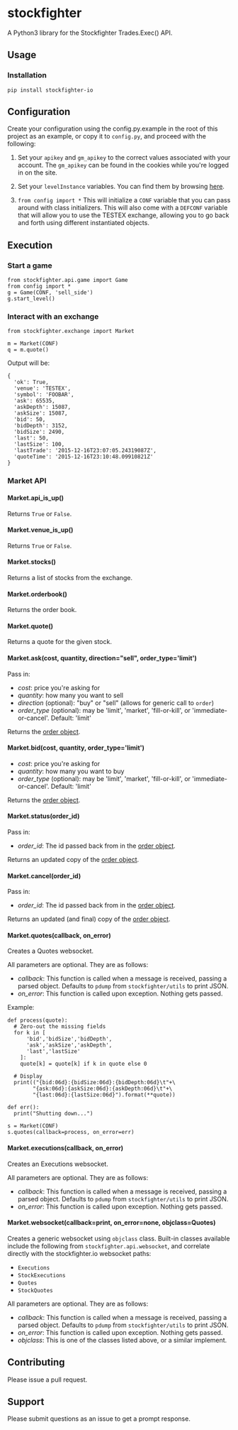 # stockfighter

A Python3 library for the Stockfighter Trades.Exec() API.

## Usage

### Installation

    pip install stockfighter-io

## Configuration

Create your configuration using the config.py.example in the root of this project as an example, or copy it to `config.py`, and proceed with the following:

1. Set your `apikey` and `gm_apikey` to the correct values associated with your account.  The `gm_apikey` can be found in the cookies while you're logged in on the site.

2. Set your `levelInstance` variables.  You can find them by browsing [here](https://www.stockfighter.io/ui/levels).

3. `from config import *` This will initialize a `CONF` variable that you can pass around with class initializers.  This will also come with a `DEFCONF` variable that will allow you to use the TESTEX exchange, allowing you to go back and forth using different instantiated objects.

## Execution

### Start a game

    from stockfighter.api.game import Game
    from config import *
    g = Game(CONF, 'sell_side')
    g.start_level()

### Interact with an exchange

    from stockfighter.exchange import Market

    m = Market(CONF)
    q = m.quote()

Output will be:

    {
      'ok': True,
      'venue': 'TESTEX',
      'symbol': 'FOOBAR',
      'ask': 65535,
      'askDepth': 15087,
      'askSize': 15087,
      'bid': 50,
      'bidDepth': 3152,
      'bidSize': 2490,
      'last': 50,
      'lastSize': 100,
      'lastTrade': '2015-12-16T23:07:05.24319087Z',
      'quoteTime': '2015-12-16T23:10:48.09910821Z'
    }

### Market API

#### Market.api_is_up()

Returns `True` or `False`.

#### Market.venue_is_up()

Returns `True` or `False`.

#### Market.stocks()

Returns a list of stocks from the exchange.

#### Market.orderbook()

Returns the order book.

#### Market.quote()

Returns a quote for the given stock.

#### Market.ask(cost, quantity, direction="sell", order_type='limit')

Pass in:

* _cost_: price you're asking for
* _quantity_: how many you want to sell
* _direction_ (optional): "buy" or "sell" (allows for generic call to `order`)
* _order_type_ (optional): may be 'limit', 'market', 'fill-or-kill', or 'immediate-or-cancel'. Default: 'limit'

Returns the [order object](https://starfighter.readme.io/docs/place-new-order).

#### Market.bid(cost, quantity, order_type='limit')

* _cost_: price you're asking for
* _quantity_: how many you want to buy
* _order_type_ (optional): may be 'limit', 'market', 'fill-or-kill', or 'immediate-or-cancel'. Default: 'limit'

Returns the [order object](https://starfighter.readme.io/docs/place-new-order).

#### Market.status(order_id)

Pass in:

* _order_id_: The id passed back from in the [order object](https://starfighter.readme.io/docs/place-new-order).

Returns an updated copy of the [order object](https://starfighter.readme.io/docs/place-new-order).

#### Market.cancel(order_id)

Pass in:

* _order_id_: The id passed back from in the [order object](https://starfighter.readme.io/docs/place-new-order).

Returns an updated (and final) copy of the [order object](https://starfighter.readme.io/docs/place-new-order).

#### Market.quotes(callback, on_error)

Creates a Quotes websocket.

All parameters are optional.  They are as follows:

* _callback_: This function is called when a message is received, passing a parsed object.  Defaults to `pdump` from `stockfighter/utils` to print JSON.
* _on_error_: This function is called upon exception. Nothing gets passed.

Example:

    def process(quote):
      # Zero-out the missing fields
      for k in [
          'bid','bidSize','bidDepth',
          'ask','askSize','askDepth',
          'last','lastSize'
        ]:
        quote[k] = quote[k] if k in quote else 0

      # Display
      print(("{bid:06d}:{bidSize:06d}:{bidDepth:06d}\t"+\
            "{ask:06d}:{askSize:06d}:{askDepth:06d}\t"+\
            "{last:06d}:{lastSize:06d}").format(**quote))

    def err():
      print("Shutting down...")

    s = Market(CONF)
    s.quotes(callback=process, on_error=err)

#### Market.executions(callback, on_error)

Creates an Executions websocket.

All parameters are optional.  They are as follows:

* _callback_: This function is called when a message is received, passing a parsed object.  Defaults to `pdump` from `stockfighter/utils` to print JSON.
* _on_error_: This function is called upon exception. Nothing gets passed.

#### Market.websocket(callback=print, on_error=none, objclass=Quotes)

Creates a generic websocket using `objclass` class. Built-in classes available include the following from `stockfighter.api.websocket`, and correlate directly with the stockfighter.io websocket paths:

* `Executions`
* `StockExecutions`
* `Quotes`
* `StockQuotes`

All parameters are optional.  They are as follows:

* _callback_: This function is called when a message is received, passing a parsed object.  Defaults to `pdump` from `stockfighter/utils` to print JSON.
* _on_error_: This function is called upon exception. Nothing gets passed.
* _objclass_: This is one of the classes listed above, or a similar implement.

## Contributing

Please issue a pull request.

## Support

Please submit questions as an issue to get a prompt response.

